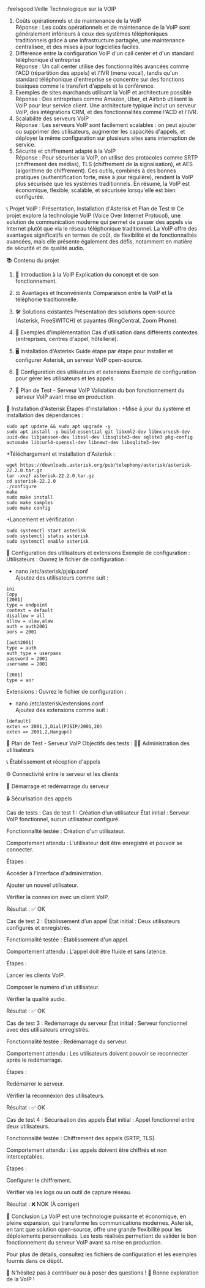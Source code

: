 :feelsgood:Veille Technologique sur la VOIP 

1. Coûts opérationnels et de maintenance de la VoIP <br>
Réponse : Les coûts opérationnels et de maintenance de la VoIP sont généralement inférieurs à ceux des systèmes téléphoniques traditionnels grâce à une infrastructure partagée, une maintenance centralisée, et des mises à jour logicielles faciles.
2. Différence entre la configuration VoIP d'un call center et d'un standard téléphonique d'entreprise<br>
Réponse : Un call center utilise des fonctionnalités avancées comme l'ACD (répartition des appels) et l'IVR (menu vocal), tandis qu'un standard téléphonique d'entreprise se concentre sur des fonctions basiques comme le transfert d'appels et la conférence.
3. Exemples de sites marchands utilisant la VoIP et architecture possible<br>
Réponse : Des entreprises comme Amazon, Uber, et Airbnb utilisent la VoIP pour leur service client. Une architecture typique inclut un serveur VoIP, des intégrations CRM, et des fonctionnalités comme l'ACD et l'IVR.
4. Scalabilité des serveurs VoIP<br>
Réponse : Les serveurs VoIP sont facilement scalables : on peut ajouter ou supprimer des utilisateurs, augmenter les capacités d'appels, et déployer la même configuration sur plusieurs sites sans interruption de service.
5. Sécurité et chiffrement adapté à la VoIP<br>
Réponse : Pour sécuriser la VoIP, on utilise des protocoles comme SRTP (chiffrement des médias), TLS (chiffrement de la signalisation), et AES (algorithme de chiffrement). Ces outils, combinés à des bonnes pratiques (authentification forte, mise à jour régulière), rendent la VoIP plus sécurisée que les systèmes traditionnels.
En résumé, la VoIP est économique, flexible, scalable, et sécurisée lorsqu'elle est bien configurée.



📞 Projet VoIP : Présentation, Installation d'Asterisk et Plan de Test 🌐
Ce projet explore la technologie VoIP (Voice Over Internet Protocol), une solution de communication moderne qui permet de passer des appels via Internet plutôt que via le réseau téléphonique traditionnel. La VoIP offre des avantages significatifs en termes de coût, de flexibilité et de fonctionnalités avancées, mais elle présente également des défis, notamment en matière de sécurité et de qualité audio.

📚 Contenu du projet
1. 📖 Introduction à la VoIP
Explication du concept et de son fonctionnement.

2. ⚖️ Avantages et Inconvénients
Comparaison entre la VoIP et la téléphonie traditionnelle.

3. 🛠️ Solutions existantes
Présentation des solutions open-source (Asterisk, FreeSWITCH) et payantes (RingCentral, Zoom Phone).

4. 🏢 Exemples d'implémentation
Cas d'utilisation dans différents contextes (entreprises, centres d'appel, hôtellerie).

5. 🖥️ Installation d'Asterisk
Guide étape par étape pour installer et configurer Asterisk, un serveur VoIP open-source.

6. 🔧 Configuration des utilisateurs et extensions
Exemple de configuration pour gérer les utilisateurs et les appels.

7. 🧪 Plan de Test - Serveur VoIP
Validation du bon fonctionnement du serveur VoIP avant mise en production.

🚀 Installation d'Asterisk
Étapes d'installation :
+Mise à jour du système et installation des dépendances :

```
sudo apt update && sudo apt upgrade -y  
sudo apt install -y build-essential git libxml2-dev libncurses5-dev uuid-dev libjansson-dev libssl-dev libsqlite3-dev sqlite3 pkg-config automake libcurl4-openssl-dev libnewt-dev libsqlite3-dev
```
+Téléchargement et installation d'Asterisk :

```
wget https://downloads.asterisk.org/pub/telephony/asterisk/asterisk-22.2.0.tar.gz  
tar -xvzf asterisk-22.2.0.tar.gz  
cd asterisk-22.2.0  
./configure  
make  
sudo make install  
sudo make samples  
sudo make config
```
+Lancement et vérification :

```
sudo systemctl start asterisk  
sudo systemctl status asterisk  
sudo systemctl enable asterisk
```
🔧 Configuration des utilisateurs et extensions
Exemple de configuration :
Utilisateurs :
Ouvrez le fichier de configuration :


+ nano /etc/asterisk/pjsip.conf  
Ajoutez des utilisateurs comme suit :
```
ini
Copy
[2001]  
type = endpoint  
context = default  
disallow = all  
allow = ulaw,alaw  
auth = auth2001  
aors = 2001  

[auth2001]  
type = auth  
auth_type = userpass  
password = 2001  
username = 2001  

[2001]  
type = aor  
```
Extensions :
Ouvrez le fichier de configuration :

+ nano /etc/asterisk/extensions.conf  
Ajoutez des extensions comme suit :

```
[default]  
exten => 2001,1,Dial(PJSIP/2001,20)  
exten => 2001,2,Hangup()
```
🧪 Plan de Test - Serveur VoIP
Objectifs des tests :
🧑‍💻 Administration des utilisateurs

📞 Établissement et réception d'appels

🌐 Connectivité entre le serveur et les clients

🔄 Démarrage et redémarrage du serveur

🔒 Sécurisation des appels

Cas de tests :
Cas de test 1 : Création d’un utilisateur
État initial : Serveur VoIP fonctionnel, aucun utilisateur configuré.

Fonctionnalité testée : Création d'un utilisateur.

Comportement attendu : L'utilisateur doit être enregistré et pouvoir se connecter.

Étapes :

Accéder à l'interface d'administration.

Ajouter un nouvel utilisateur.

Vérifier la connexion avec un client VoIP.

Résultat : ✅ OK

Cas de test 2 : Établissement d’un appel
État initial : Deux utilisateurs configurés et enregistrés.

Fonctionnalité testée : Établissement d'un appel.

Comportement attendu : L'appel doit être fluide et sans latence.

Étapes :

Lancer les clients VoIP.

Composer le numéro d'un utilisateur.

Vérifier la qualité audio.

Résultat : ✅ OK

Cas de test 3 : Redémarrage du serveur
État initial : Serveur fonctionnel avec des utilisateurs enregistrés.

Fonctionnalité testée : Redémarrage du serveur.

Comportement attendu : Les utilisateurs doivent pouvoir se reconnecter après le redémarrage.

Étapes :

Redémarrer le serveur.

Vérifier la reconnexion des utilisateurs.

Résultat : ✅ OK

Cas de test 4 : Sécurisation des appels
État initial : Appel fonctionnel entre deux utilisateurs.

Fonctionnalité testée : Chiffrement des appels (SRTP, TLS).

Comportement attendu : Les appels doivent être chiffrés et non interceptables.

Étapes :

Configurer le chiffrement.

Vérifier via les logs ou un outil de capture réseau.

Résultat : ❌ NOK (À corriger)

📝 Conclusion
La VoIP est une technologie puissante et économique, en pleine expansion, qui transforme les communications modernes. Asterisk, en tant que solution open-source, offre une grande flexibilité pour les déploiements personnalisés. Les tests réalisés permettent de valider le bon fonctionnement du serveur VoIP avant sa mise en production.

Pour plus de détails, consultez les fichiers de configuration et les exemples fournis dans ce dépôt.

🌟 N'hésitez pas à contribuer ou à poser des questions !
🚀 Bonne exploration de la VoIP !


